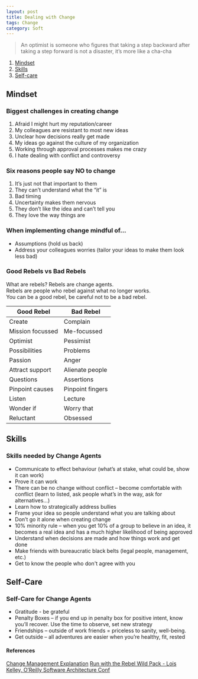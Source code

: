 ```yaml
---
layout: post
title: Dealing with Change
tags: Change
category: Soft
---
```

> An optimist is someone who figures that taking a step backward after taking a step forward is not a disaster, it’s more like a cha-cha

1) [Mindset](#mindset)  
2) [Skills](#skills)  
3) [Self-care](#self-care)    
 
## Mindset 

### Biggest challenges in creating change 
 
1) Afraid I might hurt my reputation/career  
2) My colleagues are resistant to most new ideas  
3) Unclear how decisions really get made  
4) My ideas go against the culture of my organization  
5) Working through approval processes makes me crazy  
6) I hate dealing with conflict and controversy  
 
### Six reasons people say NO to change  

1) It’s just not that important to them  
2) They can’t understand what the “it” is  
3) Bad timing  
4) Uncertainty makes them nervous  
5) They don’t like the idea and can’t tell you  
6) They love the way things are  

### When implementing change mindful of...  

- Assumptions (hold us back)  
- Address your colleagues worries (tailor your ideas to make them look less bad)  
 
### Good Rebels vs Bad Rebels  

What are rebels? Rebels are change agents.  
Rebels are people who rebel against what no longer works.  
You can be a good rebel, be careful not to be a bad rebel.   
  
| Good Rebel 		| Bad Rebel 	       |  
|-----------------------|----------------------|  
| Create 	        | Complain 	       |  
| Mission focussed      | Me-focussed 	       |  
| Optimist              | Pessimist 	       |  
| Possibilities         | Problems 	       |  
| Passion       	| Anger 	       |  
| Attract support       | Alienate people      |
| Questions             | Assertions           |  
| Pinpoint causes       | Pinpoint fingers     |  
| Listen                | Lecture 	       |  
| Wonder if             | Worry that           |  
| Reluctant             | Obsessed 	       |  

## Skills 

### Skills needed by Change Agents  

- Communicate to effect behaviour (what’s at stake, what could be, show it can work)
- Prove it can work
- There can be no change without conflict – become comfortable with conflict (learn to listed, ask people what’s in the way, ask for alternatives…)
- Learn how to strategically address bullies
- Frame your idea so people understand what you are talking about
- Don’t go it alone when creating change
- 10% minority rule – when you get 10% of a group to believe in an idea, it becomes a real idea and has a much higher likelihood of being approved
- Understand when decisions are made and how things work and get done
- Make friends with bureaucratic black belts (legal people, management, etc.)
- Get to know the people who don't agree with you  

## Self-Care
 
### Self-Care for Change Agents

- Gratitude - be grateful   
- Penalty Boxes – if you end up in penalty box for positive intent, know you’ll recover. Use the time to observe, set new strategy  
- Friendships – outside of work friends = priceless to sanity, well-being.  
- Get outside – all adventures are easier when you’re healthy, fit, rested  
 
#### References ####

[Change Management Explanation](http://www.change-management.com/tutorial-adkar-overview.htm)
[Run with the Rebel Wild Pack - Lois Kelley, O’Reilly Software Architecture Conf](https://www.youtube.com/watch?v=WGcrwz7X4B0)  
